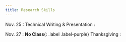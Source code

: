 ```yaml
---
title: Research Skills
---
```


Nov. 25
: Technical Writing & Presentation
  : 


Nov. 27
: **No Class**{: .label .label-purple} Thanksgiving
  : 
